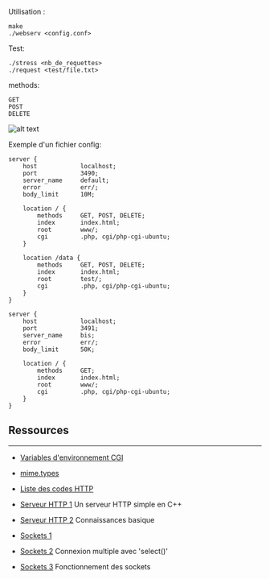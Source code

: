 Utilisation :
```
make
./webserv <config.conf>
```

Test:
```
./stress <nb_de_requettes>
./request <test/file.txt>
```

methods:
```
GET
POST
DELETE
```

![alt text](https://github.com/gborneGit/webserv/blob/main/webserv_logs.png)

Exemple d'un fichier config:
```
server {
	host			localhost;
	port			3490;
	server_name		default;
	error			err/;
	body_limit		10M;

	location / {
		methods 	GET, POST, DELETE;
		index		index.html;
		root		www/;
		cgi			.php, cgi/php-cgi-ubuntu;
	}

	location /data {
		methods 	GET, POST, DELETE;
		index		index.html;
		root		test/;
		cgi			.php, cgi/php-cgi-ubuntu;
	}
}

server {
	host			localhost;
	port			3491;
	server_name		bis;
	error			err/;
	body_limit		50K;

	location / {
		methods 	GET;
		index		index.html;
		root		www/;
		cgi			.php, cgi/php-cgi-ubuntu;
	}
}
```

## Ressources
***
* [Variables d'environnement CGI](https://fr.wikipedia.org/wiki/Variables_d%27environnement_CGI)
* [mime.types](https://github.com/nginx/nginx/blob/master/conf/mime.types)
* [Liste des codes HTTP](https://fr.wikipedia.org/wiki/Liste_des_codes_HTTP)

* [Serveur HTTP 1](https://ncona.com/2019/04/building-a-simple-server-with-cpp/) Un serveur HTTP simple en C++
* [Serveur HTTP 2](https://github.com/Dungyichao/http_server/blob/master/README.md#1-basic-knowledge-) Connaissances basique

* [Sockets 1](http://vidalc.chez.com/lf/socket.html)
* [Sockets 2](https://www.binarytides.com/multiple-socket-connections-fdset-select-linux/) Connexion multiple avec 'select()'
* [Sockets 3](https://www.ibm.com/docs/en/i/7.3?topic=programming-how-sockets-work) Fonctionnement des sockets
